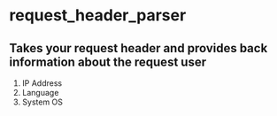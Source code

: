 # request_header_parser

## Takes your request header and provides back information about the request user

1. IP Address
2. Language
3. System OS
